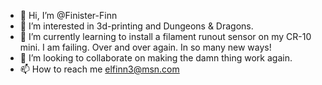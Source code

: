 - 👋 Hi, I’m @Finister-Finn
- 👀 I’m interested in 3d-printing and Dungeons & Dragons.
- 🌱 I’m currently learning to install a filament runout sensor on my CR-10 mini. I am failing. Over and over again. In so many new ways!
- 💞️ I’m looking to collaborate on making the damn thing work again.
- 📫 How to reach me elfinn3@msn.com

<!---
Finister-Finn/Finister-Finn is a ✨ special ✨ repository because its `README.md` (this file) appears on your GitHub profile.
You can click the Preview link to take a look at your changes.
--->
